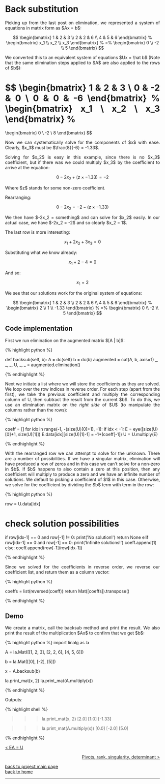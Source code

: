 # Back substitution
<div style="text-align: justify">
<p>Picking up from the last post on elimination, we represented a system of
equations in matrix form as $Ax = b$:</p>

$$
  \begin{bmatrix}
    1 & 2 & 3 \\
    2 & 2 & 6 \\
    4 & 5 & 6
  \end{bmatrix}
  %
  \begin{bmatrix}
    x_1 \\
    x_2 \\
    x_3
  \end{bmatrix}
  %
  =%
  \begin{bmatrix}
    0 \\
    -2 \\
    5
  \end{bmatrix}
$$

<p>We converted this to an equivalent system of equations $Ux = \hat b$ (Note
that the same elimination steps applied to $A$ are also applied to the rows of
$b$):</p>

$$
  \begin{bmatrix}
    1 & 2 & 3 \\
    0 & -2 & 0 \\
    0 & 0 & -6
  \end{bmatrix}
  %
  \begin{bmatrix}
    x_1 \\
    x_2 \\
    x_3
  \end{bmatrix}
  %
  = 
  \begin{bmatrix}
    0 \\
    -2 \\
    8
  \end{bmatrix}
$$

<p>Now we can systematically solve for the components of $x$ with ease.
Clearly, $x_3$ must be $\frac{8}{-6} = -1.33$.</p>

<p>Solving for $x_2$ is easy in this example, since there is no $x_3$
coefficient, but if there was we could multiply $x_3$ by the coefficient to
arrive at the equation:</p>

$$
0 - 2x_2 + (z \times -1.33) = -2
$$

<p>Where $z$ stands for some non-zero coefficient.</p>

<p>Rearranging:</p>

$$
0 - 2x_2 = -2 - (z \times -1.33)
$$

<p>We then have $-2x_2 = something$ and can solve for $x_2$ easily. In our
actual case, we have $-2x_2 = -2$ and so clearly $x_2 = 1$.</p>

<p>The last row is more interesting:</p>

$$
x_1 + 2x_2 + 3x_3 = 0
$$

<p>Substituting what we know already:</p>

$$
x_1 + 2 - 4 = 0
$$

<p>And so:</p>

$$
x_1 = 2
$$

<p>We see that our solutions work for the original system of equations:</p>

$$
  \begin{bmatrix}
    1 & 2 & 3 \\
    2 & 2 & 6 \\
    4 & 5 & 6
  \end{bmatrix}
  %
  \begin{bmatrix}
    2 \\
    1 \\
    -1.33 
  \end{bmatrix}
  %
  =%
  \begin{bmatrix}
    0 \\
    -2 \\
    5
  \end{bmatrix}
$$

</div>

## Code implementation
<div style="text-align: justify">
<p>First we run elimination on the augmented matrix $[A | b]$:</p>
</div>

{% highlight python %}

def backsub(self, b):
    A = dc(self)
    b = dc(b)
    augmented = cat(A, b, axis=1)
    _, _, _, U, _, _ = augmented.elimination()

{% endhighlight %}

<div style="text-align: justify">
<p>Next we initiate a list where we will store the coefficients as they are
solved. We loop over the row indices in reverse order. For each step (apart
from the first), we take the previous coefficient and multiply the
corresponding column of U, then subtract the result from the current $b$. To do
this, we use an elimination matrix on the <i>right side</i> of $U$ (to
manipulate the columns rather than the rows):</p>
</div>

{% highlight python %}

coeff = []
for idx in range(-1, -(size(U)[0]+1), -1):
    if idx < -1:
        E = eye([size(U)[0]+1, size(U)[1]])
        E.data[idx][size(U)[1]-1] = -1*(coeff[-1])
        U = U.multiply(E)

{% endhighlight %}

<div style="text-align: justify">
<p>With the rearranged row we can attempt to solve for the unknown. There are a
number of possibilities. If we have a singular matrix, elimination will have
produced a row of zeros and in this case we can't solve for a non-zero in $b$.
If $b$ happens to also contain a zero at this position, then any coefficient
will multiply to produce a zero and we have an infinite number of solutions. We
default to picking a coefficient of $1$ in this case. Otherwise, we solve for
the coefficient by dividing the $b$ term with term in the row:</p>
</div>

{% highlight python %}

row = U.data[idx]
# check solution possibilities
if row[idx-1] == 0 and row[-1] != 0:
   print('No solution!')
   return None
elif row[idx-1] == 0 and row[-1] == 0:
   print('Infinite solutions!')
   coeff.append(1)
else:
    coeff.append(row[-1]/row[idx-1])

{% endhighlight %}

<div style="text-align: justify">
<p>Since we solved for the coefficients in reverse order, we reverse our
coefficient list, and return them as a column vector:</p>
</div>

{% highlight python %}

coeffs = list(reversed(coeff))
return Mat([coeffs]).transpose()

{% endhighlight %}

## Demo

<div style="text-align: justify">
<p>We create a matrix, call the backsub method and print the result. We also
print the result of the multiplication $Ax$ to confirm that we get $b$:</p>
</div>

{% highlight python %}
import linalg as la

A = la.Mat([[1, 2, 3],
            [2, 2, 6],
            [4, 5, 6]])

b = la.Mat([[0],
            [-2],
            [5]])

x = A.backsub(b)

la.print_mat(x, 2)
la.print_mat(A.multiply(x))

{% endhighlight %}

Outputs:

{% highlight shell %}

>>> la.print_mat(x, 2)
[2.0]
[1.0]
[-1.33]

>>> la.print_mat(A.multiply(x))
[0.0]
[-2.0]
[5.0]

{% endhighlight %}

[< EA = U](./elimination.md)

<div style="text-align: right">
<a href="https://matt-a-bennett.github.io/numpy_from_scratch/rank_piv_sing_det.html">Pivots, rank, singularity, determinant ></a>
</div>

[back to project main page](./numpy_from_scratch.md)\
[back to home](../index.md)

---
<script src="https://utteranc.es/client.js"
        repo="Matt-A-Bennett/Matt-A-Bennett.github.io"
        issue-term="https://matt-a-bennett.github.io/numpy_from_scratch/template.html"
        theme="github-light"
        crossorigin="anonymous"
        async>
</script>

